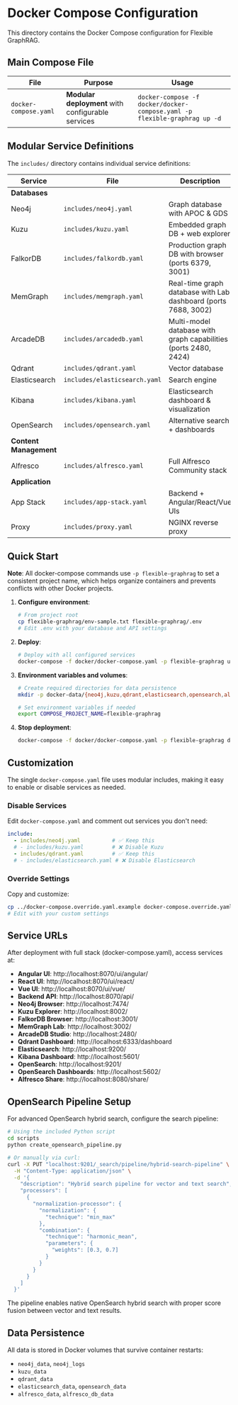 # Docker Compose Configuration

This directory contains the Docker Compose configuration for Flexible GraphRAG.

## Main Compose File

| File | Purpose | Usage |
|------|---------|-------|
| `docker-compose.yaml` | **Modular deployment** with configurable services | `docker-compose -f docker/docker-compose.yaml -p flexible-graphrag up -d` |

## Modular Service Definitions

The `includes/` directory contains individual service definitions:

| Service | File | Description |
|---------|------|-------------|
| **Databases** |
| Neo4j | `includes/neo4j.yaml` | Graph database with APOC & GDS |
| Kuzu | `includes/kuzu.yaml` | Embedded graph DB + web explorer |
| FalkorDB | `includes/falkordb.yaml` | Production graph DB with browser (ports 6379, 3001) |
| MemGraph | `includes/memgraph.yaml` | Real-time graph database with Lab dashboard (ports 7688, 3002) |
| ArcadeDB | `includes/arcadedb.yaml` | Multi-model database with graph capabilities (ports 2480, 2424) |
| Qdrant | `includes/qdrant.yaml` | Vector database |
| Elasticsearch | `includes/elasticsearch.yaml` | Search engine |
| Kibana | `includes/kibana.yaml` | Elasticsearch dashboard & visualization |
| OpenSearch | `includes/opensearch.yaml` | Alternative search + dashboards |
| **Content Management** |
| Alfresco | `includes/alfresco.yaml` | Full Alfresco Community stack |
| **Application** |
| App Stack | `includes/app-stack.yaml` | Backend + Angular/React/Vue UIs |
| Proxy | `includes/proxy.yaml` | NGINX reverse proxy |

## Quick Start

**Note**: All docker-compose commands use `-p flexible-graphrag` to set a consistent project name, which helps organize containers and prevents conflicts with other Docker projects.

1. **Configure environment**:
   ```bash
   # From project root
   cp flexible-graphrag/env-sample.txt flexible-graphrag/.env
   # Edit .env with your database and API settings
   ```

2. **Deploy**:
   ```bash
   # Deploy with all configured services
   docker-compose -f docker/docker-compose.yaml -p flexible-graphrag up -d
   ```

3. **Environment variables and volumes**:
   ```bash
   # Create required directories for data persistence
   mkdir -p docker-data/{neo4j,kuzu,qdrant,elasticsearch,opensearch,alfresco}
   
   # Set environment variables if needed
   export COMPOSE_PROJECT_NAME=flexible-graphrag
   ```

4. **Stop deployment**:
   ```bash
   docker-compose -f docker/docker-compose.yaml -p flexible-graphrag down
   ```

## Customization

The single `docker-compose.yaml` file uses modular includes, making it easy to enable or disable services as needed.

### Disable Services
Edit `docker-compose.yaml` and comment out services you don't need:

```yaml
include:
  - includes/neo4j.yaml          # ✅ Keep this
  # - includes/kuzu.yaml         # ❌ Disable Kuzu
  - includes/qdrant.yaml         # ✅ Keep this
  # - includes/elasticsearch.yaml # ❌ Disable Elasticsearch
```

### Override Settings
Copy and customize:
```bash
cp ../docker-compose.override.yaml.example docker-compose.override.yaml
# Edit with your custom settings
```

## Service URLs

After deployment with full stack (docker-compose.yaml), access services at:

- **Angular UI**: http://localhost:8070/ui/angular/
- **React UI**: http://localhost:8070/ui/react/
- **Vue UI**: http://localhost:8070/ui/vue/
- **Backend API**: http://localhost:8070/api/
- **Neo4j Browser**: http://localhost:7474/
- **Kuzu Explorer**: http://localhost:8002/
- **FalkorDB Browser**: http://localhost:3001/
- **MemGraph Lab**: http://localhost:3002/
- **ArcadeDB Studio**: http://localhost:2480/
- **Qdrant Dashboard**: http://localhost:6333/dashboard
- **Elasticsearch**: http://localhost:9200/
- **Kibana Dashboard**: http://localhost:5601/
- **OpenSearch**: http://localhost:9201/
- **OpenSearch Dashboards**: http://localhost:5602/
- **Alfresco Share**: http://localhost:8080/share/

## OpenSearch Pipeline Setup

For advanced OpenSearch hybrid search, configure the search pipeline:

```bash
# Using the included Python script
cd scripts
python create_opensearch_pipeline.py

# Or manually via curl:
curl -X PUT "localhost:9201/_search/pipeline/hybrid-search-pipeline" \
  -H "Content-Type: application/json" \
  -d '{
    "description": "Hybrid search pipeline for vector and text search",
    "processors": [
      {
        "normalization-processor": {
          "normalization": {
            "technique": "min_max"
          },
          "combination": {
            "technique": "harmonic_mean",
            "parameters": {
              "weights": [0.3, 0.7]
            }
          }
        }
      }
    ]
  }'
```

The pipeline enables native OpenSearch hybrid search with proper score fusion between vector and text results.

## Data Persistence

All data is stored in Docker volumes that survive container restarts:
- `neo4j_data`, `neo4j_logs`
- `kuzu_data`
- `qdrant_data`
- `elasticsearch_data`, `opensearch_data`
- `alfresco_data`, `alfresco_db_data`
